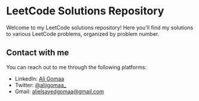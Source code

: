 # LeetCode Solutions Repository

Welcome to my LeetCode solutions repository! Here you'll find my solutions to various LeetCode problems, organized by problem number.

## Contact with me
You can reach out to me through the following platforms:

- LinkedIn: [Ali Gomaa](https://www.linkedin.com/in/aligomaa15/)
- Twitter: [@aliigomaa_](https://x.com/aliigomaa_)
- Gmail: [alielsayedgomaa@gmail.com](mailto:alielsayedgomaa@gmail.com)
